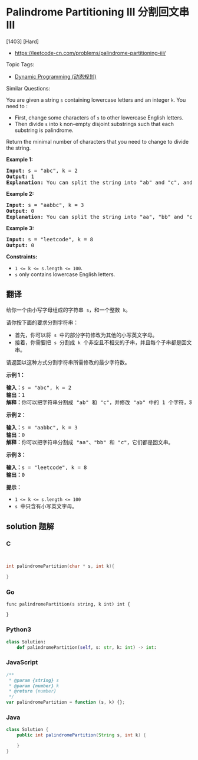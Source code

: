 # Palindrome Partitioning III 分割回文串 III

[1403] [Hard]

- https://leetcode-cn.com/problems/palindrome-partitioning-iii/

Topic Tags:

- [Dynamic Programming (动态规划)](https://leetcode-cn.com/tag/dynamic-programming/)

Similar Questions:

You are given a string `s` containing lowercase letters and an integer `k`. You need to :

- First, change some characters of `s` to other lowercase English letters.
- Then divide `s` into `k` non-empty disjoint substrings such that each substring is palindrome.

Return the minimal number of characters that you need to change to divide the string.

**Example 1:**

<pre><strong>Input:</strong> s = "abc", k = 2
<strong>Output:</strong> 1
<strong>Explanation:</strong>&nbsp;You can split the string into "ab" and "c", and change 1 character in "ab" to make it palindrome.
</pre>

**Example 2:**

<pre><strong>Input:</strong> s = "aabbc", k = 3
<strong>Output:</strong> 0
<strong>Explanation:</strong>&nbsp;You can split the string into "aa", "bb" and "c", all of them are palindrome.</pre>

**Example 3:**

<pre><strong>Input:</strong> s = "leetcode", k = 8
<strong>Output:</strong> 0
</pre>

**Constraints:**

- `1 <= k <= s.length <= 100`.
- `s` only contains lowercase English letters.

## 翻译

给你一个由小写字母组成的字符串  `s`，和一个整数  `k`。

请你按下面的要求分割字符串：

- 首先，你可以将  `s`  中的部分字符修改为其他的小写英文字母。
- 接着，你需要把  `s`  分割成  `k`  个非空且不相交的子串，并且每个子串都是回文串。

请返回以这种方式分割字符串所需修改的最少字符数。

**示例 1：**

<pre><strong>输入：</strong>s = "abc", k = 2
<strong>输出：</strong>1
<strong>解释：</strong>你可以把字符串分割成 "ab" 和 "c"，并修改 "ab" 中的 1 个字符，将它变成回文串。
</pre>

**示例 2：**

<pre><strong>输入：</strong>s = "aabbc", k = 3
<strong>输出：</strong>0
<strong>解释：</strong>你可以把字符串分割成 "aa"、"bb" 和 "c"，它们都是回文串。</pre>

**示例 3：**

<pre><strong>输入：</strong>s = "leetcode", k = 8
<strong>输出：</strong>0
</pre>

**提示：**

- `1 <= k <= s.length <= 100`
- `s`  中只含有小写英文字母。

## solution 题解

### C

```c


int palindromePartition(char * s, int k){

}


```

### Go

```golang
func palindromePartition(s string, k int) int {

}
```

### Python3

```python
class Solution:
    def palindromePartition(self, s: str, k: int) -> int:

```

### JavaScript

```javascript
/**
 * @param {string} s
 * @param {number} k
 * @return {number}
 */
var palindromePartition = function (s, k) {};
```

### Java

```java
class Solution {
    public int palindromePartition(String s, int k) {

    }
}
```
